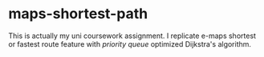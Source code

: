 ﻿# maps-shortest-path

This is actually my uni coursework assignment. I replicate e-maps shortest or fastest route feature with _priority queue_ optimized Dijkstra's algorithm.
